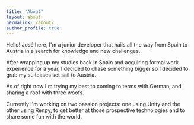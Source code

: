 ```yaml
---
title: "About"
layout: about
permalink: /about/
author_profile: true
---
```


Hello! José here, I'm a junior developer that hails all the way from Spain to Austria in a search for knowledge and new challenges.

After wrapping up my studies back in Spain and acquiring formal work experience for a year, I decided to chase something bigger so I decided to grab my suitcases set sail to Austria.

As of right now I'm trying my best to coming to terms with German, and sharing a roof with three woofs.

Currently I'm working on two passion projects: one using Unity and the other using Renpy, to get better at those prospective technologies and to share some fun with the world.
